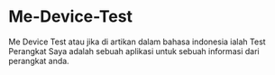 # Me-Device-Test
Me Device Test atau jika di artikan dalam bahasa indonesia ialah Test Perangkat Saya adalah sebuah aplikasi untuk sebuah informasi dari perangkat anda.
